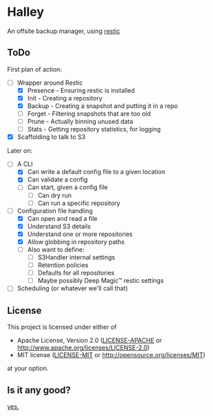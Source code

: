 # Halley

An offsite backup manager, using [restic](https://restic.net/)

## ToDo

First plan of action:

* [ ] Wrapper around Restic
  * [x] Presence - Ensuring restic is installed
  * [x] Init - Creating a repository
  * [x] Backup - Creating a snapshot and putting it in a repo
  * [ ] Forget - Filtering snapshots that are too old
  * [ ] Prune - Actually binning unused data
  * [ ] Stats - Getting repository statistics, for logging
* [x] Scaffolding to talk to S3

Later on:
* [ ] A CLI
  * [x] Can write a default config file to a given location
  * [x] Can validate a config
  * [ ] Can start, given a config file
    * [ ] Can dry run
    * [ ] Can run a specific repository
* [ ] Configuration file handling
  * [x] Can open and read a file
  * [x] Understand S3 details
  * [x] Understand one or more repositories
  * [x] Allow globbing in repository paths
  * [ ] Also want to define:
    * [ ] S3Handler internal settings
    * [ ] Retention policies
    * [ ] Defaults for all repositories
    * [ ] Maybe possibly Deep Magic™ restic settings
* [ ] Scheduling (or whatever we'll call that)

## License

This project is licensed under either of

 * Apache License, Version 2.0 ([LICENSE-APACHE](LICENSE-APACHE) or http://www.apache.org/licenses/LICENSE-2.0)
 * MIT license ([LICENSE-MIT](LICENSE-MIT) or http://opensource.org/licenses/MIT)

at your option.

## Is it any good?

[yes.](https://news.ycombinator.com/item?id=3067434)
